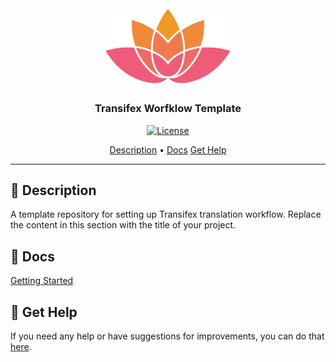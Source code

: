 <h1 align="center">
  <br>
  <a href="http://eka.to"><img src="https://raw.githubusercontent.com/Lotus-King-Research/Home/main/Assets/Images/Lotus-King-Research-Logo-Transparent.png" alt="Lotus King Research" width="200"></a>
  <br>
</h1>

<h3 align="center">Transifex Worfklow Template</h3>

<p align="center">
  
  <a href="https://mirrors.creativecommons.org/presskit/buttons/88x31/png/by-sa.png">
    <img width=150px src="https://upload.wikimedia.org/wikipedia/commons/thumb/1/12/Cc-by-nc-sa_icon.svg/1280px-Cc-by-nc-sa_icon.svg.png" alt="License">
  </a>
</p>

<p align="center">
  <a href="#floppy_disk-description">Description</a> •
  <a href="#closed_book-docs">Docs</a>
  <a href="#speech_balloon-get-help">Get Help</a>
</p>
<hr>

## :floppy_disk: Description

A template repository for setting up Transifex translation workflow. Replace the content in this section with the title of your project.

## :closed_book: Docs

[Getting Started](documentation/README.md)

## :speech_balloon: Get Help

If you need any help or have suggestions for improvements, you can do that [here](https://github.com/Lotus-King-Translation/Transifex-Workflow-Template/issues/new).
